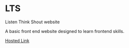 # LTS
Listen Think Shout website



A basic front end website designed to learn frontend skills.

[Hosted Link](https:lts.sahajbamba.me)

